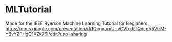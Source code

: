 # MLTutorial
Made for the IEEE Ryerson Machine Learning Tutorial for Beginners 
https://docs.google.com/presentation/d/1QcgoomUi-vGVbkRTQncp55VtrM-YBvYZFHgQ1XZk76I/edit?usp=sharing
